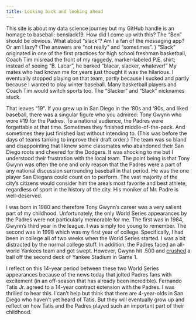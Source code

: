 ```yaml
---
title: Looking back and looking ahead
---
```


This site is about my data science journey but my GitHub handle is an homage to baseball: benslack19. How did I come up with this? The “Ben” should be obvious. What about “slack”? Am I a fan of the messaging app? Or am I lazy? (The answers are “not really” and “sometimes”. ) “Slack” originated in one of the first practices for high school freshman basketball, Coach Tim misread the front of my raggedy, marker-labeled P.E. shirt; instead of seeing “B. Lacar”, he barked “blacar, slacker, whatever!” My mates who had known me for years just thought it was the hilarious. I eventually stopped playing on that team, partly because I sucked and partly because I wanted to play winter baseball. Many basketball players and Coach Tim would switch sports too. The “Slacker” and “Slack” nicknames stuck.

That leaves “19”. If you grew up in San Diego in the ‘80s and ‘90s, and liked baseball, there was a singular figure who you admired: Tony Gwynn who wore #19 for the Padres. To a national audience, the Padres were forgettable at that time. Sometimes they finished middle-of-the-pack. And sometimes they just finished last without intending to. (This was before the days of teams tanking to improve their draft order.) The team was so bland and disappointing that I knew some classmates who abandoned their San Diego roots and cheered for the Dodgers. It was shocking to me but I understood their frustration with the local team. The point being is that Tony Gwynn was often the one and only reason that the Padres were a part of any national discussion surrounding baseball in that period. He was the one player San Diegans could count on to perform. The vast majority of the city’s citizens would consider him the area’s most favorite and best athlete, regardless of sport in the history of the city. His moniker of Mr. Padre is well-deserved.

I was born in 1980 and therefore Tony Gwynn’s career was a very salient part of my childhood. Unfortunately, the only World Series appearances by the Padres were not particularly memorable for me. The first was in 1984, Gwynn’s third year in the league. I was simply too young to remember. The second was in 1998 which was my first year of college. Specifically, I had been in college all of two weeks when the World Series started. I was a bit distracted by the normal college stuff. In addition, the Padres faced an all-world Yankees team and got swept. However, Gwynn hit .500 and [crushed](http://mlb.mlb.com/images/3/6/8/80062368/gwynn_world_series_homer_f46s9jgu.gif) a ball off the second deck of Yankee Stadium in Game 1.

I reflect on this 14-year period between these two World Series appearances because of the news today that jolted Padres fans with excitement (in an off-season that has already been incredible). Fernando Tatis Jr. agreed to a 14-year contract extension with the Padres. I was thrilled to hear this. I can’t help but think that there are 4-year-olds in San Diego who haven’t yet heard of Tatis. But they will eventually grow up and reflect on how Tatis and the Padres played such an important part of their childhood.
